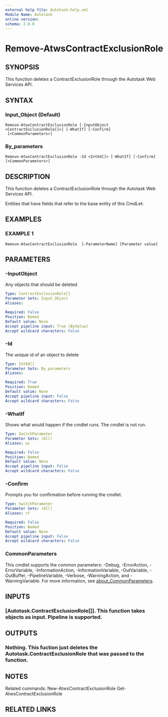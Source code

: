 ```yaml
---
external help file: Autotask-help.xml
Module Name: Autotask
online version:
schema: 2.0.0
---
```


# Remove-AtwsContractExclusionRole

## SYNOPSIS
This function deletes a ContractExclusionRole through the Autotask Web Services API.

## SYNTAX

### Input_Object (Default)
```
Remove-AtwsContractExclusionRole [-InputObject <ContractExclusionRole[]>] [-WhatIf] [-Confirm]
 [<CommonParameters>]
```

### By_parameters
```
Remove-AtwsContractExclusionRole -Id <Int64[]> [-WhatIf] [-Confirm] [<CommonParameters>]
```

## DESCRIPTION
This function deletes a ContractExclusionRole through the Autotask Web Services API.

Entities that have fields that refer to the base entity of this CmdLet:

## EXAMPLES

### EXAMPLE 1
```
Remove-AtwsContractExclusionRole  [-ParameterName] [Parameter value]
```

## PARAMETERS

### -InputObject
Any objects that should be deleted

```yaml
Type: ContractExclusionRole[]
Parameter Sets: Input_Object
Aliases:

Required: False
Position: Named
Default value: None
Accept pipeline input: True (ByValue)
Accept wildcard characters: False
```

### -Id
The unique id of an object to delete

```yaml
Type: Int64[]
Parameter Sets: By_parameters
Aliases:

Required: True
Position: Named
Default value: None
Accept pipeline input: False
Accept wildcard characters: False
```

### -WhatIf
Shows what would happen if the cmdlet runs.
The cmdlet is not run.

```yaml
Type: SwitchParameter
Parameter Sets: (All)
Aliases: wi

Required: False
Position: Named
Default value: None
Accept pipeline input: False
Accept wildcard characters: False
```

### -Confirm
Prompts you for confirmation before running the cmdlet.

```yaml
Type: SwitchParameter
Parameter Sets: (All)
Aliases: cf

Required: False
Position: Named
Default value: None
Accept pipeline input: False
Accept wildcard characters: False
```

### CommonParameters
This cmdlet supports the common parameters: -Debug, -ErrorAction, -ErrorVariable, -InformationAction, -InformationVariable, -OutVariable, -OutBuffer, -PipelineVariable, -Verbose, -WarningAction, and -WarningVariable. For more information, see [about_CommonParameters](http://go.microsoft.com/fwlink/?LinkID=113216).

## INPUTS

### [Autotask.ContractExclusionRole[]]. This function takes objects as input. Pipeline is supported.
## OUTPUTS

### Nothing. This fuction just deletes the Autotask.ContractExclusionRole that was passed to the function.
## NOTES
Related commands:
New-AtwsContractExclusionRole
 Get-AtwsContractExclusionRole

## RELATED LINKS
